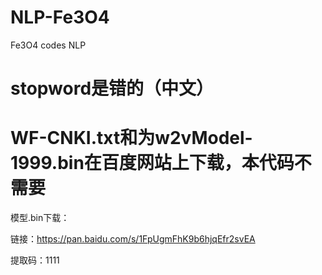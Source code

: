 # NLP-Fe3O4
Fe3O4 codes NLP

# stopword是错的（中文）

# WF-CNKI.txt和为w2vModel-1999.bin在百度网站上下载，本代码不需要

模型.bin下载：

链接：https://pan.baidu.com/s/1FpUgmFhK9b6hjqEfr2svEA 

提取码：1111 
